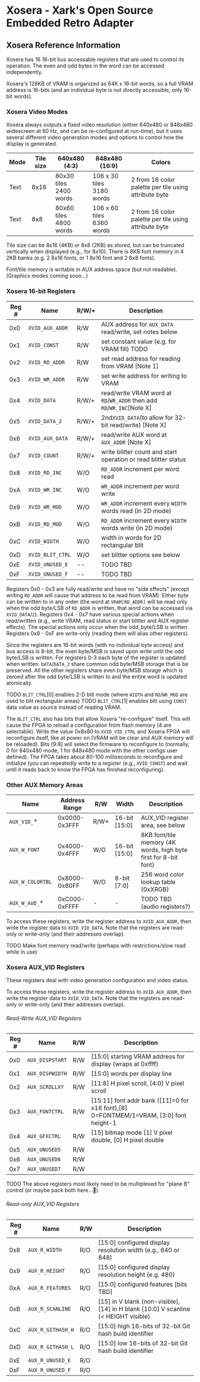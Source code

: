 # Xosera - Xark's Open Source Embedded Retro Adapter

## Xosera Reference Information

Xosera has 16 16-bit bus accessable registers that are used to control its operation.  The even
and odd bytes in the word can be accessed independently.

Xosera's 128KB of VRAM is organized as 64K x 16-bit words, so a full VRAM address is 16-bits (and an
individual byte is not directly accessible, only 16-bit words).

### Xosera Video Modes

Xosera always outputs a fixed video resolution (either 640x480 or 848x480 widescreen at 60 Hz, and can be re-configured at run-time),
but it uses several different video generation modes and options to control how the display is generated.

| Mode  | Tile size | 640x480 (4:3)                | 848x480 (16:9)                  | Colors                                                |
--------|-----------|------------------------------|---------------------------------|------------------------------------------------------ |
| Text  | 8x16      | 80x30 tiles<br /> 2400 words | 106 x 30 tiles<br /> 3180 words | 2 from 16 color palette per tile using attribute byte |
| Text  | 8x8       | 80x60 tiles<br /> 4800 words | 106 x 60 tiles<br /> 6360 words | 2 from 16 color palette per tile using attribute byte |

Tile size can be 8x16 (4KB) or 8x8 (2KB) as stored, but can be truncated vertically when displayed (e.g., for 8x10).
There is 8KB font memory in 4 2KB banks (e.g. 2 8x16 fonts, or 1 8x16 font and 2 8x8 fonts).

Font/tile memory is writable in AUX address space (but not readable).
(Graphics modes coming soon...)

### Xosera 16-bit Registers

| Reg # | Name             | R/W/+ | Description                                                      |
--------| -----------------|-------| ---------------------------------------------------------------- |
| 0x0   | `XVID_AUX_ADDR`  | R/W   | AUX address for `AUX_DATA` read/write, set notes below
| 0x1   | `XVID_CONST`     | R/W   | set constant value (e.g. for VRAM fill) TODO
| 0x2   | `XVID_RD_ADDR`   | R/W   | set read address for reading from VRAM [Note 1]
| 0x3   | `XVID_WR_ADDR`   | R/W   | set write address for writing to VRAM
| 0x4   | `XVID_DATA`      | R/W/+ | read/write VRAM word at `RD`/`WR_ADDR` then add `RD`/`WR_INC`[Note X]
| 0x5   | `XVID_DATA_2`    | R/W/+ | 2nd`XVID_DATA`(to allow for 32-bit read/write) [Note X]
| 0x6   | `XVID_AUX_DATA`  | R/W/+ | read/write AUX word at `AUX_ADDR` [Note X]
| 0x7   | `XVID_COUNT`     | R/W/+ | write blitter count and start operation or read blitter status
| 0x8   | `XVID_RD_INC`    | W/O   | `RD_ADDR` increment per word read
| 0xA   | `XVID_WR_INC`    | W/O   | `WR_ADDR` increment per word write
| 0x9   | `XVID_WR_MOD`    | W/O   | `WR_ADDR` increment every `WIDTH` words read (in 2D mode)
| 0xB   | `XVID_RD_MOD`    | W/O   | `RD_ADDR` increment every `WIDTH` words write (in 2D mode)
| 0xC   | `XVID_WIDTH`     | W/O   | width in words for 2D rectangular blit
| 0xD   | `XVID_BLIT_CTRL` | W/O   | set blitter options see below
| 0xE   | `XVID_UNUSED_E`  |  --   | TODO TBD
| 0xF   | `XVID_UNUSED_F`  |  --   | TODO TBD

Registers 0x0 - 0x3 are fully read/write and have no "side effects" (except writing `RD_ADDR` will cause that address to be read from VRAM). Either byte can be written to in any order (the word at `VRAM[RD_ADDR]` will be read only when the odd byte/LSB of `RD_ADDR` is written, that word can be accessed via `XVID_DATA`/`2`).
Registers 0x4 - 0x7 have various special actions when read/written (e.g., write VRAM, read status or start blitter and AUX register effects).  The special actions only occur when the odd_byte/LSB is written.
Registers 0x8 - 0xF are write-only (reading them will alias other registers).

Since the registers are 16-bit words (with no individual byte access) and bus access is 8-bit, the even byte/MSB is saved upon write until the odd byte/LSB is written.  For registers 0-3 each byte of the register is updated when written. `DATA`/`DATA_2` share common odd byte/MSB storage that is be preserved.  All the other registers share even byte/MSB storage which is zeroed after the odd byte/LSB is written to and the entire word is updated atomically.

TODO `BLIT_CTRL`[0] enables 2-D blit mode (where `WIDTH` and `RD`/`WR_MOD` are used to blit rectangular areas)
TODO `BLIT_CTRL`[1] enables blit using `CONST` data value as source instead of reading VRAM.

The `BLIT_CTRL` also has bits that allow Xosera "re-configure" itself.  This will cause the FPGA to reload a configuration from flash memory (4 are selectable). Write the value 0x8x80 to `XVID_VID_CTRL` and Xosera FPGA will reconfigure itself, like at power on (VRAM will be clear and AUX memory will be reloaded).  Bits [9:8] will select the firmware to reconfigure to (normally, 0 for 640x480 mode, 1 for 848x480 mode with the other configs user defined).  The FPGA takes about 80-100 milliseconds to reconfigure and initialize (you can repeatedly write to a register (e.g., `XVID_CONST`) and wait until it reads back to know the FPGA has finished reconfiguring).

### Other AUX Memory Areas

| Name             | Address Range | R/W| Width          | Description                                                     |
|------------------| --------------|-----|---------------|-----------------------------------------------------------------|
| `AUX_VID_`*      | 0x0000-0x3FFF | R/W*| 16-bit [15:0] | AUX_VID register area, see below                                |
| `AUX_W_FONT`     | 0x4000-0x4FFF | W/O | 16-bit [15:0] | 8KB font/tile memory (4K words, high byte first for 8-bit font) |
| `AUX_W_COLORTBL` | 0x8000-0x80FF | W/O |  8-bit  [7:0] | 256 word color lookup table (0xXRGB)                            |
| `AUX_W_AUD_`*    | 0xC000-0xFFFF |  -  |       -       | TODO TBD (audio registers?)                                     |

To access these registers, write the register address to `XVID_AUX_ADDR`, then write the register data to `XVID_VID_DATA`.  Note that the registers are read-only or write-only (and their addresses overlap).

TODO Make font memory read/write (perhaps with restrictions/slow read while in use)

### Xosera AUX_VID Registers

These registers deal with video generation configuration and video status.

To access these registers, write the register address to `XVID_AUX_ADDR`, then write the register data to `XVID_VID_DATA`.  Note that the registers are read-only or write-only (and their addresses overlap).

###### Read-Write AUX_VID Registers

| Reg # | Name                  |R/W| Description                                                                         |
--------| ----------------------|---| ------------------------------------------------------------------------------------|
| 0x0   | `AUX_DISPSTART`       |R/W| [15:0] starting VRAM address for display (wraps at 0xffff)                          |
| 0x1   | `AUX_DISPWIDTH`       |R/W| [15:0] words per display line                                                       |
| 0x2   | `AUX_SCROLLXY`        |R/W| [11:8] H pixel scroll, [4:0] V pixel scroll                                         |
| 0x3   | `AUX_FONTCTRL`        |R/W| [15:11] font addr bank ([11]=0 for x16 font),[8] 0=FONTMEM/1=VRAM, [3:0] font height-1 |
| 0x4   | `AUX_GFXCTRL`         |R/W| [15] bitmap mode [1] V pixel double, [0] H pixel double                             |
| 0x5   | `AUX_UNUSED5`         |R/W|                                                                                     |
| 0x6   | `AUX_UNUSED6`         |R/W|                                                                                     |
| 0x7   | `AUX_UNUSED7`         |R/W|                                                                                     |

TODO The above registers most likely need to be multiplexed for "plane B" control (or maybe pack both here...🤔)

###### Read-only AUX_VID Registers

| Reg # | Name                  |R/W| Description                                                                         |
--------| ----------------------|---| ------------------------------------------------------------------------------------|
| 0x8   | `AUX_R_WIDTH`         |R/O| [15:0] configured display resolution width (e.g., 640 or 848)                       |
| 0x9   | `AUX_R_HEIGHT`        |R/O| [15:0] configured display resolution height (e.g. 480)                              |
| 0xA   | `AUX_R_FEATURES`      |R/O| [15:0] configured features [bits TBD]                                               |
| 0xB   | `AUX_R_SCANLINE`      |R/O| [15] in V blank (non-visible), [14] in H blank [10:0] V scanline (< HEIGHT visible) |
| 0xC   | `AUX_R_GITHASH_H`     |R/O| [15:0] high 16-bits of 32-bit Git hash build identifier                             |
| 0xD   | `AUX_R_GITHASH_L`     |R/O| [15:0] low 16-bits of 32-bit Git hash build identifier                              |
| 0xE   | `AUX_R_UNUSED_E`      |R/O|                                                                                     |
| 0xF   | `AUX_R_UNUSED_F`      |R/O|                                                                                     |
